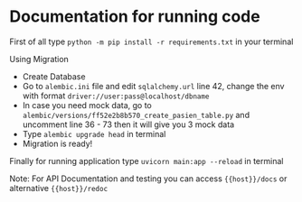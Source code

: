 <h1>Documentation for running code</h1>

First of all type `python -m pip install -r requirements.txt` in your terminal

Using Migration
- Create Database 
- Go to `alembic.ini` file and edit `sqlalchemy.url` line 42, change the env with format `driver://user:pass@localhost/dbname`
- In case you need mock data, go to `alembic/versions/ff52e2b8b570_create_pasien_table.py` and uncomment line 36 - 73 then it will give you 3 mock data
- Type `alembic upgrade head` in terminal
- Migration is ready!

Finally for running application type `uvicorn main:app --reload` in terminal

Note:
For API Documentation and testing you can access `{{host}}/docs` or alternative `{{host}}/redoc`